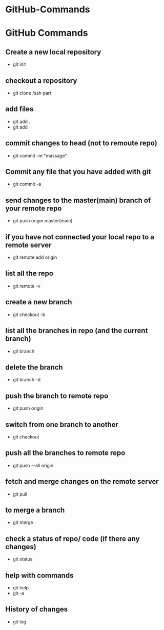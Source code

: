 # GitHub-Commands
# GitHub Commands

## Create a new local repository
- git init

## checkout a repository
- git clone /ssh part

## add files
- git add .
- git add <file name>

## commit changes to head (not to remoute repo)
-  git commit -m "massage"

## Commit any file that you have added with git
- git commit -a

## send changes to the master(main) branch of your remote repo
- git push origin master(main)

## if you have not connected  your local repo to a remote server
- git remote add origin <url>

## list all the repo
- git remote -v

## create a new branch
- git checkout -b <branch name>

## list all the branches in repo (and the current branch)
- git branch

## delete the branch
- git branch -d <branch name>

## push the branch to remote repo
- git push origin <branch name>

## switch from one branch to another
- git checkout <branch name>

## push all the branches to remote repo
- git push --all origin

## fetch and merge changes on the remote server
- git pull

## to merge a branch
- git merge <branch name>

## check a status of repo/ code (if there any changes)
- git status

## help with commands
- git help
-  git -a

## History of changes
- git log


